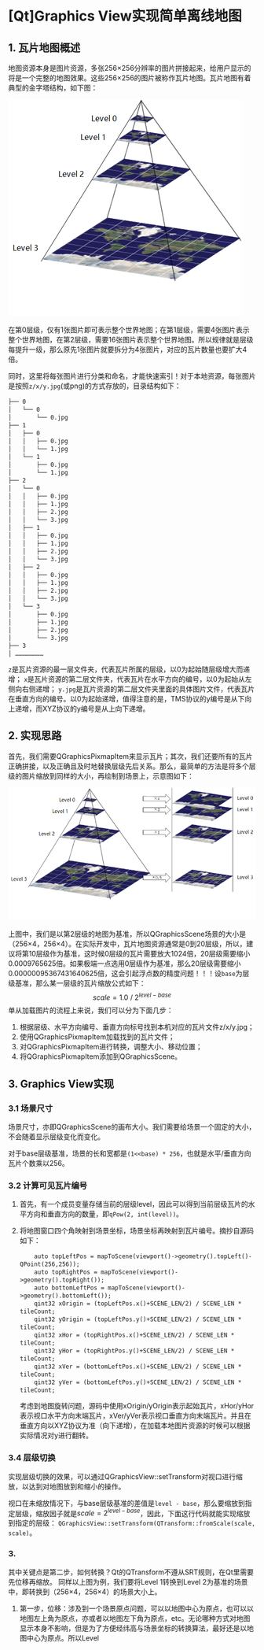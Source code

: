 # [Qt]Graphics View实现简单离线地图

## 1. 瓦片地图概述

地图资源本身是图片资源，多张256×256分辨率的图片拼接起来，给用户显示的将是一个完整的地图效果。这些256×256的图片被称作瓦片地图。瓦片地图有着典型的金字塔结构，如下图：

![](https://raw.githubusercontent.com/Mud-Player/MudPic/main/03GraphicsViewMap/tile_structure.png)

在第0层级，仅有1张图片即可表示整个世界地图；在第1层级，需要4张图片表示整个世界地图，在第2层级，需要16张图片表示整个世界地图。所以规律就是层级每提升一级，那么原先1张图片就要拆分为4张图片，对应的瓦片数量也要扩大4倍。

同时，这里将每张图片进行分类和命名，才能快速索引！对于本地资源，每张图片是按照`z/x/y.jpg`(或png)的方式存放的，目录结构如下：

```
├── 0
│   └── 0
│       └── 0.jpg
├── 1
│   ├── 0
│   │   ├── 0.jpg
│   │   └── 1.jpg
│   └── 1
│       ├── 0.jpg
│       └── 1.jpg
├── 2
│   └── 0
│   │   ├── 0.jpg
│   │   ├── 1.jpg
│   │   ├── 2.jpg
│   │   └── 3.jpg
│   ├── 1
│   │   ├── 0.jpg
│   │   ├── 1.jpg
│   │   ├── 2.jpg
│   │   └── 3.jpg
│   ├── 2
│   │   ├── 0.jpg
│   │   ├── 1.jpg
│   │   ├── 2.jpg
│   │   └── 3.jpg
│   └── 3
│       ├── 0.jpg
│       ├── 1.jpg
│       ├── 2.jpg
│       └── 3.jpg
├── 3
│ ……………………
```
`z`是瓦片资源的最一层文件夹，代表瓦片所属的层级，以0为起始随层级增大而递增；
`x`是瓦片资源的第二层文件夹，代表瓦片在水平方向的编号，以0为起始从左侧向右侧递增；
`y.jpg`是瓦片资源的第二层文件夹里面的具体图片文件，代表瓦片在垂直方向的编号。以0为起始递增，值得注意的是，TMS协议的y编号是从下向上递增，而XYZ协议的y编号是从上向下递增。

## 2. 实现思路

首先，我们需要QGraphicsPixmapItem来显示瓦片；其次，我们还要所有的瓦片正确拼接，以及正确且及时地替换层级先后关系。那么，最简单的方法是将多个层级的图片缩放到同样的大小，再绘制到场景上，示意图如下：

![](https://raw.githubusercontent.com/Mud-Player/MudPic/main/03GraphicsViewMap/methoad_scale.png)

上图中，我们是以第2层级的地图为基准，所以QGraphicsScene场景的大小是（256×4，256×4）。在实际开发中，瓦片地图资源通常是0到20层级，所以，建议将第10层级作为基准，这时候0层级的瓦片需要放大1024倍，20层级需要缩小0.0009765625倍。如果极端一点选用0层级作为基准，那么20层级需要缩小0.00000095367431640625倍，这会引起浮点数的精度问题！！！设`base`为层级基准，那么某一层级的瓦片缩放公式如下：
$$
scale = 1.0\  /\  2^{level-base}
$$
单从加载图片的流程上来说，我们可以分为下面几步：

1. 根据层级、水平方向编号、垂直方向标号找到本机对应的瓦片文件z/x/y.jpg；
2. 使用QGraphicsPixmapItem加载找到的瓦片文件；
3. 对QGraphicsPixmapItem进行转换，调整大小、移动位置；
4. 将QGraphicsPixmapItem添加到QGraphicsScene。

## 3. Graphics View实现

### 3.1 场景尺寸

场景尺寸，亦即QGraphicsScene的画布大小。我们需要给场景一个固定的大小，不会随着显示层级变化而变化。

对于base层级基准，场景的长和宽都是`(1<<base) * 256`，也就是水平/垂直方向瓦片个数乘以256。

### 3.2 计算可见瓦片编号

1. 首先，有一个成员变量存储当前的层级level，因此可以得到当前层级瓦片的水平方向和垂直方向的数量，即`qPow(2, int(level))`。

2. 将地图窗口四个角映射到场景坐标，场景坐标再映射到瓦片编号。摘抄自源码如下：

   ```
       auto topLeftPos = mapToScene(viewport()->geometry().topLeft()-QPoint(256,256));
       auto topRightPos = mapToScene(viewport()->geometry().topRight());
       auto bottomLeftPos = mapToScene(viewport()->geometry().bottomLeft());
       qint32 xOrigin = (topLeftPos.x()+SCENE_LEN/2) / SCENE_LEN * tileCount;
       qint32 yOrigin = (topLeftPos.y()+SCENE_LEN/2) / SCENE_LEN * tileCount;
       qint32 xHor = (topRightPos.x()+SCENE_LEN/2) / SCENE_LEN * tileCount;
       qint32 yHor = (topRightPos.y()+SCENE_LEN/2) / SCENE_LEN * tileCount;
       qint32 xVer = (bottomLeftPos.x()+SCENE_LEN/2) / SCENE_LEN * tileCount;
       qint32 yVer = (bottomLeftPos.y()+SCENE_LEN/2) / SCENE_LEN * tileCount;
   ```

   考虑到地图旋转问题，源码中使用xOrigin/yOrigin表示起始瓦片，xHor/yHor表示视口水平方向末端瓦片，xVer/yVer表示视口垂直方向末端瓦片。并且在垂直方向以XYZ协议为准（向下递增），在加载本地图片资源的时候可以根据实际情况对y进行翻转。

### 3.4 层级切换

实现层级切换的效果，可以通过QGraphicsView::setTransform对视口进行缩放，以达到对地图放到和缩小的操作。

视口在未缩放情况下，与base层级基准的差值是`level - base`，那么要缩放到指定层级，缩放因子就是$scale = 2^{level - base}$，因此，下面这行代码就能实现缩放到指定的层级：
`QGraphicsView::setTransform(QTransform::fromScale(scale, scale)`。

### 3.

其中关键点是第二步，如何转换？Qt的QTransform不遵从SRT规则，在Qt里需要先位移再缩放。
同样以上图为例，我们要将Level 1转换到Level 2为基准的场景中，即转换到（256×4，256×4）的场景大小上。

1. 第一步，位移：涉及到一个场景原点问题，可以以地图中心为原点，也可以以地图左上角为原点，亦或者以地图左下角为原点，etc。无论哪种方式对地图显示本身不影响，但是为了方便经纬高与场景坐标的转换算法，最好还是以地图中心为原点。所以Level

